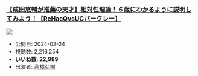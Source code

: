 ### [【成田悠輔が推薦の天才】相対性理論！６歳にわかるように説明してみよう！【ReHacQvsUCバークレー】](https://www.youtube.com/watch?v=hio2XdBPW5Y)
[![](https://img.youtube.com/vi/hio2XdBPW5Y/sddefault.jpg)](https://www.youtube.com/watch?v=hio2XdBPW5Y)
-   公開日: 2024-02-24
-   視聴数: 2,216,254
-   **いいね数: 22,989**
-   出演者: [高橋弘樹](/rehacq_fan/people/高橋弘樹 "wikilink")
